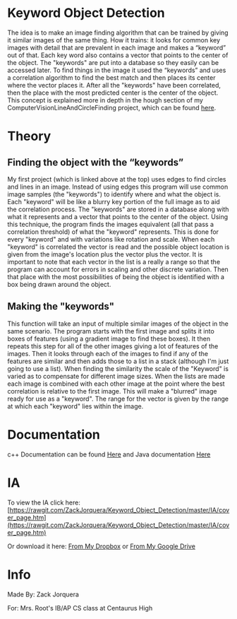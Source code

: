 ﻿# Keyword Object Detection

The idea is to make an image finding algorithm that can be trained by giving it similar images of the same thing. How it trains: it looks for common key images with detail that are prevalent in each image and makes a “keyword” out of that. Each key word also contains a vector that points to the center of the object. The "keywords" are put into a database so they easily can be accessed later. To find things in the image it used the “keywords” and uses a correlation algorithm to find the best match and then places its center where the vector places it. After all the "keywords" have been correlated, then the place with the most predicted center is the center of the object. This concept is explained more in depth in the hough section of my ComputerVisionLineAndCircleFinding project, which can be found [here](https://github.com/ZackJorquera/ComputerVisionLineAndCircleFinding).

# Theory

## Finding the object with the “keywords”

My first project (which is linked above at the top) uses edges to find circles and lines in an image. Instead of using edges this program will use common image samples (the "keywords") to identify where and what the object is. Each "keyword" will be like a blurry key portion of the full image as to aid the correlation process. The "keywords" are stored in a database along with what it represents and a vector that points to the center of the object. Using this technique, the program finds the images equivalent (all that pass a correlation threshold) of what the "keyword" represents. This is done for every "keyword" and with variations like rotation and scale. When each "keyword" is correlated the vector is read and the possible object location is given from the image's location plus the vector plus the vector. It is important to note that each vector in the list is a really a range so that the program can account for errors in scaling and other discrete variation. Then that place with the most possibilities of being the object is identified with a box being drawn around the object.

## Making the "keywords"

This function will take an input of multiple similar images of the object in the same scenario. 
The program starts with the first image and splits it into boxes of features (using a gradient image to find these boxes). It then repeats this step for all of the other images giving a lot of features of the images. Then it looks through each of the images to find if any of the features are similar and then adds those to a list in a stack (although I'm just going to use a list). When finding the similarity the scale of the "Keyword" is varied as to compensate for different image sizes. When the lists are made each image is combined with each other image at the point where the best correlation is relative to the first image. This will make a "blurred" image ready for use as a "keyword". The range for the vector is given by the range at which each "keyword" lies within the image.

# Documentation

c++ Documentation can be found [Here](https://github.com/ZackJorquera/Keyword_Object_Detection/blob/master/Made%20In%20C/README.md)
and Java documentation [Here](https://github.com/ZackJorquera/Keyword_Object_Detection/blob/master/Made%20In%20Java/README.md)
# IA

To view the IA click here: [https://rawgit.com/ZackJorquera/Keyword_Object_Detection/master/IA/cover_page.htm](https://rawgit.com/ZackJorquera/Keyword_Object_Detection/master/IA/cover_page.htm)

Or download it here: [From My Dropbox](https://www.dropbox.com/s/puhildm3qqazw0p/Forms%20Mark2.zip?dl=0)
 or [From My Google Drive](https://drive.google.com/file/d/1jmtWAPxOuhnYLOeuR0bTBs5ptvk937ut/view?usp=sharing)

# Info 

Made By: Zack Jorquera

For: Mrs. Root's IB/AP CS class at Centaurus High
